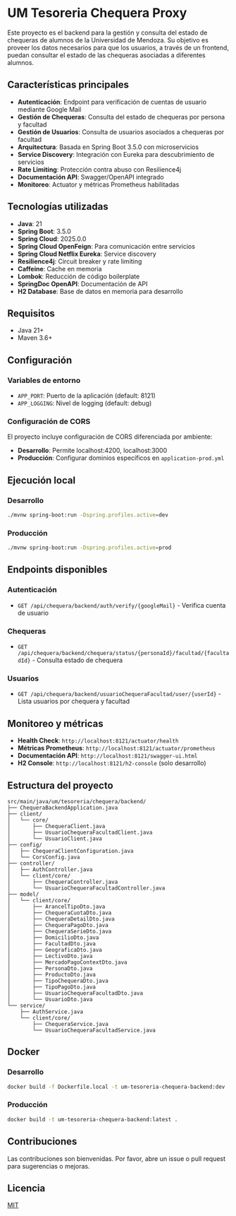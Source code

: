 # UM Tesoreria Chequera Proxy

Este proyecto es el backend para la gestión y consulta del estado de chequeras de alumnos de la Universidad de Mendoza. Su objetivo es proveer los datos necesarios para que los usuarios, a través de un frontend, puedan consultar el estado de las chequeras asociadas a diferentes alumnos.

## Características principales
- **Autenticación**: Endpoint para verificación de cuentas de usuario mediante Google Mail
- **Gestión de Chequeras**: Consulta del estado de chequeras por persona y facultad
- **Gestión de Usuarios**: Consulta de usuarios asociados a chequeras por facultad
- **Arquitectura**: Basada en Spring Boot 3.5.0 con microservicios
- **Service Discovery**: Integración con Eureka para descubrimiento de servicios
- **Rate Limiting**: Protección contra abuso con Resilience4j
- **Documentación API**: Swagger/OpenAPI integrado
- **Monitoreo**: Actuator y métricas Prometheus habilitadas

## Tecnologías utilizadas
- **Java**: 21
- **Spring Boot**: 3.5.0
- **Spring Cloud**: 2025.0.0
- **Spring Cloud OpenFeign**: Para comunicación entre servicios
- **Spring Cloud Netflix Eureka**: Service discovery
- **Resilience4j**: Circuit breaker y rate limiting
- **Caffeine**: Cache en memoria
- **Lombok**: Reducción de código boilerplate
- **SpringDoc OpenAPI**: Documentación de API
- **H2 Database**: Base de datos en memoria para desarrollo

## Requisitos
- Java 21+
- Maven 3.6+

## Configuración

### Variables de entorno
- `APP_PORT`: Puerto de la aplicación (default: 8121)
- `APP_LOGGING`: Nivel de logging (default: debug)

### Configuración de CORS
El proyecto incluye configuración de CORS diferenciada por ambiente:
- **Desarrollo**: Permite localhost:4200, localhost:3000
- **Producción**: Configurar dominios específicos en `application-prod.yml`

## Ejecución local

### Desarrollo
```bash
./mvnw spring-boot:run -Dspring.profiles.active=dev
```

### Producción
```bash
./mvnw spring-boot:run -Dspring.profiles.active=prod
```

## Endpoints disponibles

### Autenticación
- `GET /api/chequera/backend/auth/verify/{googleMail}` - Verifica cuenta de usuario

### Chequeras
- `GET /api/chequera/backend/chequera/status/{personaId}/facultad/{facultadId}` - Consulta estado de chequera

### Usuarios
- `GET /api/chequera/backend/usuarioChequeraFacultad/user/{userId}` - Lista usuarios por chequera y facultad

## Monitoreo y métricas
- **Health Check**: `http://localhost:8121/actuator/health`
- **Métricas Prometheus**: `http://localhost:8121/actuator/prometheus`
- **Documentación API**: `http://localhost:8121/swagger-ui.html`
- **H2 Console**: `http://localhost:8121/h2-console` (solo desarrollo)

## Estructura del proyecto
```
src/main/java/um/tesoreria/chequera/backend/
├── ChequeraBackendApplication.java
├── client/
│   └── core/
│       ├── ChequeraClient.java
│       ├── UsuarioChequeraFacultadClient.java
│       └── UsuarioClient.java
├── config/
│   ├── ChequeraClientConfiguration.java
│   └── CorsConfig.java
├── controller/
│   ├── AuthController.java
│   └── client/core/
│       ├── ChequeraController.java
│       └── UsuarioChequeraFacultadController.java
├── model/
│   └── client/core/
│       ├── ArancelTipoDto.java
│       ├── ChequeraCuotaDto.java
│       ├── ChequeraDetailDto.java
│       ├── ChequeraPagoDto.java
│       ├── ChequeraSerieDto.java
│       ├── DomicilioDto.java
│       ├── FacultadDto.java
│       ├── GeograficaDto.java
│       ├── LectivoDto.java
│       ├── MercadoPagoContextDto.java
│       ├── PersonaDto.java
│       ├── ProductoDto.java
│       ├── TipoChequeraDto.java
│       ├── TipoPagoDto.java
│       ├── UsuarioChequeraFacultadDto.java
│       └── UsuarioDto.java
└── service/
    ├── AuthService.java
    └── client/core/
        ├── ChequeraService.java
        └── UsuarioChequeraFacultadService.java
```

## Docker

### Desarrollo
```bash
docker build -f Dockerfile.local -t um-tesoreria-chequera-backend:dev .
```

### Producción
```bash
docker build -t um-tesoreria-chequera-backend:latest .
```

## Contribuciones
Las contribuciones son bienvenidas. Por favor, abre un issue o pull request para sugerencias o mejoras.

## Licencia
[MIT](LICENSE) 